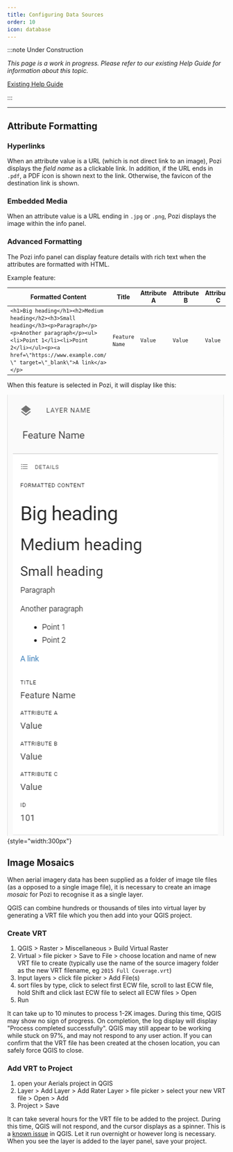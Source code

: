 ```yaml
---
title: Configuring Data Sources
order: 10
icon: database
---
```


:::note Under Construction

*This page is a work in progress. Please refer to our existing Help Guide for information about this topic.*

[Existing Help Guide](https://help.pozi.com/search?query=configuring+data+sources)

:::

---

## Attribute Formatting

### Hyperlinks

When an attribute value is a URL (which is not direct link to an image), Pozi displays the *field name* as a clickable link. In addition, if the URL ends in `.pdf`, a PDF icon is shown next to the link. Otherwise, the favicon of the destination link is shown.

### Embedded Media

When an attribute value is a URL ending in `.jpg` or `.png`, Pozi displays the image within the info panel.

### Advanced Formatting

The Pozi info panel can display feature details with rich text when the attributes are formatted with HTML.

Example feature:

|Formatted Content | Title | Attribute A | Attribute B | Attribute C | ID
|--|--|--|--|--|--|
|`<h1>Big heading</h1><h2>Medium heading</h2><h3>Small heading</h3><p>Paragraph</p><p>Another paragraph</p><ul><li>Point 1</li><li>Point 2</li></ul><p><a href=\"https://www.example.com/ \" target=\"_blank\">A link</a></p>`|`Feature Name`|`Value`|`Value`|`Value`|`101`|

When this feature is selected in Pozi, it will display like this:

![Screenshot of Info Panel](./img/info-panel.png){style="width:300px"}

## Image Mosaics

When aerial imagery data has been supplied as a folder of image tile files (as a opposed to a single image file), it is necessary to create an image *mosaic* for Pozi to recognise it as a single layer.

QGIS can combine hundreds or thousands of tiles into virtual layer by generating a VRT file which you then add into your QGIS project.

### Create VRT

1. QGIS > Raster > Miscellaneous > Build Virtual Raster
2. Virtual > file picker > Save to File >  choose location and name of new VRT file to create (typically use the name of the source imagery folder as the new VRT filename, eg `2015 Full Coverage.vrt`)
3. Input layers > click file picker > Add File(s)
4. sort files by type, click to select first ECW file, scroll to last ECW file, hold Shift and click last ECW file to select all ECW files > Open
5. Run

It can take up to 10 minutes to process 1-2K images. During this time, QGIS may show no sign of progress. On completion, the log display will display "Process completed successfully". QGIS may still appear to be working while stuck on 97%, and may not respond to any user action. If you can confirm that the VRT file has been created at the chosen location, you can safely force QGIS to close.

### Add VRT to Project

1. open your Aerials project in QGIS
2. Layer > Add Layer > Add Rater Layer > file picker > select your new VRT file > Open > Add
3. Project > Save

It can take several hours for the VRT file to be added to the project. During this time, QGIS will not respond, and the cursor displays as a spinner. This is a [known issue](https://github.com/qgis/QGIS/issues/26231) in QGIS. Let it run overnight or however long is necessary. When you see the layer is added to the layer panel, save your project.
